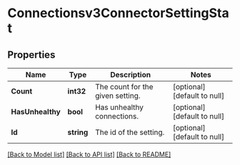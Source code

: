 # Connectionsv3ConnectorSettingStat

## Properties
Name | Type | Description | Notes
------------ | ------------- | ------------- | -------------
**Count** | **int32** | The count for the given setting. | [optional] [default to null]
**HasUnhealthy** | **bool** | Has unhealthy connections. | [optional] [default to null]
**Id** | **string** | The id of the setting. | [optional] [default to null]

[[Back to Model list]](../README.md#documentation-for-models) [[Back to API list]](../README.md#documentation-for-api-endpoints) [[Back to README]](../README.md)

